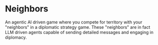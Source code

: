 # Neighbors
An agentic AI driven game where you compete for territory with your "neighbors" in a diplomatic strategy game. These "neighbors" are in fact LLM driven agents capable of sending detailed messages and engaging in diplomacy.
